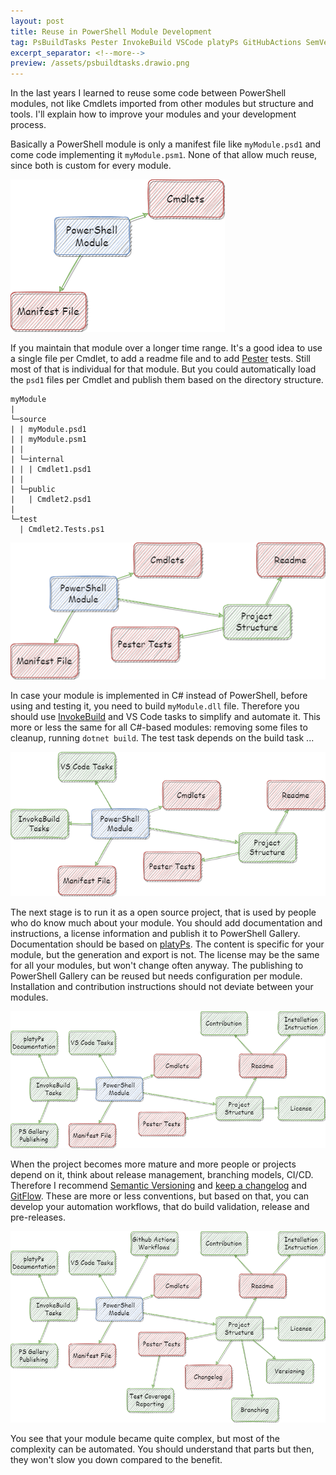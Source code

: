 ```yaml
---
layout: post
title: Reuse in PowerShell Module Development
tag: PsBuildTasks Pester InvokeBuild VSCode platyPs GitHubActions SemVer KeepAChangeLog GitFlow
excerpt_separator: <!--more-->
preview: /assets/psbuildtasks.drawio.png
---
```


In the last years I learned to reuse some code between PowerShell modules, not like Cmdlets imported from other modules but structure and tools.
I'll explain how to improve your modules and your development process.

<!--more-->

Basically a PowerShell module is only a manifest file like `myModule.psd1` and come code implementing it `myModule.psm1`. None of that allow much reuse, since both is custom for every module.

![PsBuildTasks Overview - Stage 1](/assets/psbuildtasks-1.drawio.png)

If you maintain that module over a longer time range. It's a good idea to use a single file per Cmdlet, to add a readme file and to add [Pester](https://github.com/pester/pester) tests. Still most of that is individual for that module. But you could automatically load the `psd1` files per Cmdlet and publish them based on the directory structure.

```
myModule
|
└─source
| | myModule.psd1
| | myModule.psm1
| |
| └─internal
| | | Cmdlet1.psd1
| |
| └─public
|   | Cmdlet2.psd1
|
└─test
  | Cmdlet2.Tests.ps1
```

![PsBuildTasks Overview - Stage 2](/assets/psbuildtasks-2.drawio.png)

In case your module is implemented in C# instead of PowerShell, before using and testing it, you need to build `myModule.dll` file.
Therefore you should use [InvokeBuild](https://github.com/nightroman/Invoke-Build) and VS Code tasks to simplify and automate it.
This more or less the same for all C#-based modules: removing some files to cleanup, running `dotnet build`. The test task depends on the build task ...

![PsBuildTasks Overview - Stage 3](/assets/psbuildtasks-3.drawio.png)

The next stage is to run it as a open source project, that is used by people who do know much about your module.
You should add documentation and instructions, a license information and publish it to PowerShell Gallery.
Documentation should be based on [platyPs](https://github.com/PowerShell/platyPS). The content is specific for your module, but the generation and export is not.
The license may be the same for all your modules, but won't change often anyway.
The publishing to PowerShell Gallery can be reused but needs configuration per module.
Installation and contribution instructions should not deviate between your modules.

![PsBuildTasks Overview - Stage 4](/assets/psbuildtasks-4.drawio.png)

When the project becomes more mature and more people or projects depend on it, think about release management, branching models, CI/CD.
Therefore I recommend [Semantic Versioning](https://semver.org) and [keep a changelog](https://keepachangelog.com) and [GitFlow](https://nvie.com/posts/a-successful-git-branching-model/). These are more or less conventions, but based on that, you can develop your automation workflows, that do build validation, release and pre-releases.

![PsBuildTasks Overview - Final Stage](/assets/psbuildtasks.drawio.png)

You see that your module became quite complex, but most of the complexity can be automated. You should understand that parts but then, they won't slow you down compared to the benefit.
